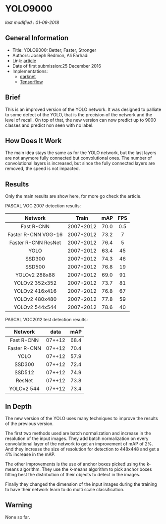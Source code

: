 # YOLO9000

_last modified : 01-09-2018_

## General Information

- Title: YOLO9000: Better, Faster, Stronger
- Authors: Joseph Redmon, Ali Farhadi
- Link: [article](https://arxiv.org/abs/1612.08242)
- Date of first submission:25 December 2016
- Implementations:
    - [darknet](https://github.com/pjreddie/darknet)
    - [Tensorflow](https://github.com/WojciechMormul/yolo2)

## Brief

This is an improved version of the YOLO network. It was designed to palliate to some defect of the YOLO, that is the precision of the network and the level of recall. On top of that, the new version can now predict up to 9000 classes and predict non seen with no label.

## How Does It Work

The main idea stays the same as for the YOLO network, but the last layers are not anymore fully connected but convolutional ones. The number of convolutional layers is increased, but since the fully connected layers are removed, the speed is not impacted.

## Results

Only the main results are show here, for more go check the article.

PASCAL VOC 2007 detection results:

| Network | Train | mAP | FPS |
|:-------:|:-----:|:---:|:---:|
| Fast R-CNN | 2007+2012 | 70.0 | 0.5 |
| Faster R-CNN VGG-16 | 2007+2012 | 73.2 | 7 |
| Faster R-CNN ResNet | 2007+2012 | 76.4 | 5 |
| YOLO | 2007+2012 | 63.4 | 45 |
| SSD300 | 2007+2012 | 74.3 | 46 |
| SSD500 | 2007+2012 | 76.8 | 19 |
| YOLOv2 288x88 |2007+2012  | 69.0 | 91 |
| YOLOv2 352x352 | 2007+2012  | 73.7 | 81 |
| YOLOv2 416x416 | 2007+2012  | 76.8 | 67 |
| YOLOv2 480x480 | 2007+2012  | 77.8 | 59 |
| YOLOv2 544x544 | 2007+2012|78.6 | 40 |
 
PASCAL VOC2012 test detection results:

| Network | data | mAP |
|:-------:|:----:|:---:|
| Fast R-CNN |07++12 |68.4|
| Faster R-CNN |07++12 |70.4|
| YOLO |07++12 |57.9 |
| SSD300 |07++12 |72.4|
| SSD512 |07++12 |74.9 |
| ResNet |07++12 |73.8 |
| YOLOv2 544 | 07++12 |73.4|

## In Depth

The new version of the YOLO uses many techniques to improve the results of the previous version.

The first two methods used are batch normalization and increase in the resolution of the input images. They add batch normalization on every convolutional layer of the network to get an improvement of mAP of 2%. And they increase the size of resolution for detection to 448x448 and get a 4% increase in the mAP.

The other improvements is the use of anchor boxes picked using the k-means algorithm. They use the k-means algorithm to pick anchor boxes fitting best the distribution of their objects to detect in the images.

Finally they changed the dimension of the input images during the training to have their network learn to do multi scale classification.

## Warning

None so far.